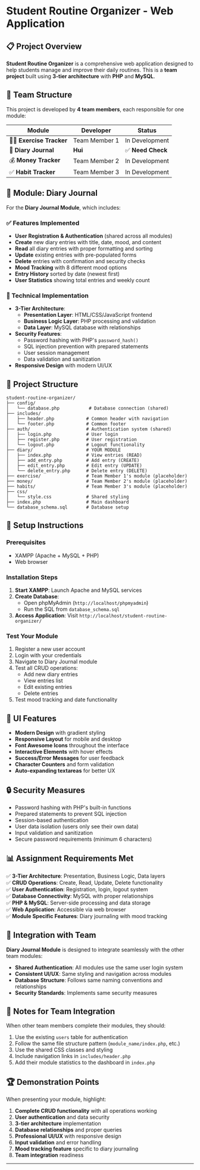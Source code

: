 # Student Routine Organizer - Web Application

## 📋 Project Overview

**Student Routine Organizer** is a comprehensive web application designed to help students manage and improve their daily routines. This is a **team project** built using **3-tier architecture** with **PHP** and **MySQL**.

## 👥 Team Structure

This project is developed by **4 team members**, each responsible for one module:

| Module | Developer | Status |
|--------|-----------|---------|
| 🏃‍♂️ **Exercise Tracker** | Team Member 1 | In Development |
| 📖 **Diary Journal** | **Hui** | ✅ **Need Check** |
| 💰 **Money Tracker** | Team Member 2 | In Development |
| ✅ **Habit Tracker** | Team Member 3 | In Development |

## 🎯 Module: Diary Journal

For the **Diary Journal Module**, which includes:

### ✅ Features Implemented
- **User Registration & Authentication** (shared across all modules)
- **Create** new diary entries with title, date, mood, and content
- **Read** all diary entries with proper formatting and sorting
- **Update** existing entries with pre-populated forms
- **Delete** entries with confirmation and security checks
- **Mood Tracking** with 8 different mood options
- **Entry History** sorted by date (newest first)
- **User Statistics** showing total entries and weekly count

### 🔧 Technical Implementation
- **3-Tier Architecture**:
  - **Presentation Layer**: HTML/CSS/JavaScript frontend
  - **Business Logic Layer**: PHP processing and validation
  - **Data Layer**: MySQL database with relationships
- **Security Features**:
  - Password hashing with PHP's `password_hash()`
  - SQL injection prevention with prepared statements
  - User session management
  - Data validation and sanitization
- **Responsive Design** with modern UI/UX

## 📁 Project Structure

```
student-routine-organizer/
├── config/
│   └── database.php           # Database connection (shared)
├── includes/
│   ├── header.php            # Common header with navigation
│   └── footer.php            # Common footer
├── auth/                     # Authentication system (shared)
│   ├── login.php             # User login
│   ├── register.php          # User registration
│   └── logout.php            # Logout functionality
├── diary/                    # YOUR MODULE
│   ├── index.php             # View entries (READ)
│   ├── add_entry.php         # Add entry (CREATE)
│   ├── edit_entry.php        # Edit entry (UPDATE)
│   └── delete_entry.php      # Delete entry (DELETE)
├── exercise/                 # Team Member 1's module (placeholder)
├── money/                    # Team Member 2's module (placeholder)
├── habits/                   # Team Member 3's module (placeholder)
├── css/
│   └── style.css             # Shared styling
├── index.php                 # Main dashboard
└── database_schema.sql       # Database setup
```

## 🚀 Setup Instructions

### Prerequisites
- XAMPP (Apache + MySQL + PHP)
- Web browser

### Installation Steps
1. **Start XAMPP**: Launch Apache and MySQL services
2. **Create Database**: 
   - Open phpMyAdmin (`http://localhost/phpmyadmin`)
   - Run the SQL from `database_schema.sql`
3. **Access Application**: Visit `http://localhost/student-routine-organizer/`

### Test Your Module
1. Register a new user account
2. Login with your credentials
3. Navigate to Diary Journal module
4. Test all CRUD operations:
   - Add new diary entries
   - View entries list
   - Edit existing entries
   - Delete entries
5. Test mood tracking and date functionality

## 🎨 UI Features

- **Modern Design** with gradient styling
- **Responsive Layout** for mobile and desktop
- **Font Awesome Icons** throughout the interface
- **Interactive Elements** with hover effects
- **Success/Error Messages** for user feedback
- **Character Counters** and form validation
- **Auto-expanding textareas** for better UX

## 🔒 Security Measures

- Password hashing with PHP's built-in functions
- Prepared statements to prevent SQL injection
- Session-based authentication
- User data isolation (users only see their own data)
- Input validation and sanitization
- Secure password requirements (minimum 6 characters)

## 📊 Assignment Requirements Met

✅ **3-Tier Architecture**: Presentation, Business Logic, Data layers  
✅ **CRUD Operations**: Create, Read, Update, Delete functionality  
✅ **User Authentication**: Registration, login, logout system  
✅ **Database Connectivity**: MySQL with proper relationships  
✅ **PHP & MySQL**: Server-side processing and data storage  
✅ **Web Application**: Accessible via web browser  
✅ **Module Specific Features**: Diary journaling with mood tracking  

## 🤝 Integration with Team

**Diary Journal Module** is designed to integrate seamlessly with the other team modules:

- **Shared Authentication**: All modules use the same user login system
- **Consistent UI/UX**: Same styling and navigation across modules
- **Database Structure**: Follows same naming conventions and relationships
- **Security Standards**: Implements same security measures

## 📝 Notes for Team Integration

When other team members complete their modules, they should:
1. Use the existing `users` table for authentication
2. Follow the same file structure pattern (`module_name/index.php`, etc.)
3. Use the shared CSS classes and styling
4. Include navigation links in `includes/header.php`
5. Add their module statistics to the dashboard in `index.php`

## 🏆 Demonstration Points

When presenting your module, highlight:
1. **Complete CRUD functionality** with all operations working
2. **User authentication** and data security
3. **3-tier architecture** implementation
4. **Database relationships** and proper queries
5. **Professional UI/UX** with responsive design
6. **Input validation** and error handling
7. **Mood tracking feature** specific to diary journaling
8. **Team integration** readiness

---
